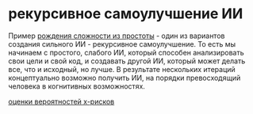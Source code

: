 # рекурсивное самоулучшение ИИ
Пример [рождения сложности из простоты](%D1%80%D0%BE%D0%B6%D0%B4%D0%B5%D0%BD%D0%B8%D0%B5%20%D1%81%D0%BB%D0%BE%D0%B6%D0%BD%D0%BE%D1%81%D1%82%D0%B8%20%D0%B8%D0%B7%20%D0%BF%D1%80%D0%BE%D1%81%D1%82%D0%BE%D1%82%D1%8B) \- один из вариантов создания сильного ИИ - рекурсивное самоулучшение. То есть мы начинаем с простого, слабого ИИ, который способен анализировать свои цели и свой код, и создавать другой ИИ, который может делать все, что и исходный, но лучше. В результате нескольких итераций концептуально возможно получить ИИ, на порядки превосходящий человека в когнитивных возможностях.

[оценки вероятностей x-рисков](%D0%BE%D1%86%D0%B5%D0%BD%D0%BA%D0%B8%20%D0%B2%D0%B5%D1%80%D0%BE%D1%8F%D1%82%D0%BD%D0%BE%D1%81%D1%82%D0%B5%D0%B9%20x-%D1%80%D0%B8%D1%81%D0%BA%D0%BE%D0%B2)